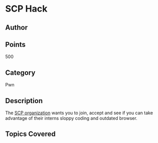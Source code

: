 # SCP Hack
## Author

## Points
500
## Category
Pwn
## Description
The [SCP organization](http://128.238.66.211:45000) wants you to join, accept and see if you can take advantage of their interns sloppy coding and outdated browser.
## Topics Covered

